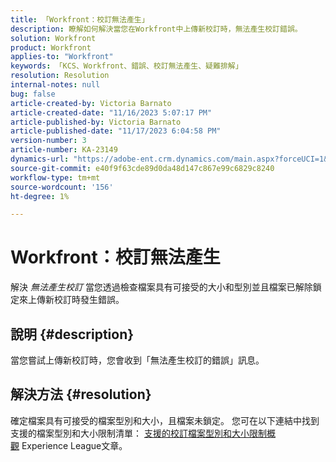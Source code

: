 ```yaml
---
title: 「Workfront：校訂無法產生」
description: 瞭解如何解決當您在Workfront中上傳新校訂時，無法產生校訂錯誤。
solution: Workfront
product: Workfront
applies-to: "Workfront"
keywords: 「KCS、Workfront、錯誤、校訂無法產生、疑難排解」
resolution: Resolution
internal-notes: null
bug: false
article-created-by: Victoria Barnato
article-created-date: "11/16/2023 5:07:17 PM"
article-published-by: Victoria Barnato
article-published-date: "11/17/2023 6:04:58 PM"
version-number: 3
article-number: KA-23149
dynamics-url: "https://adobe-ent.crm.dynamics.com/main.aspx?forceUCI=1&pagetype=entityrecord&etn=knowledgearticle&id=f3647097-a284-ee11-8179-6045bd006a22"
source-git-commit: e40f9f63cde89d0da48d147c867e99c6829c8240
workflow-type: tm+mt
source-wordcount: '156'
ht-degree: 1%

---
```


# Workfront：校訂無法產生


解決 *無法產生校訂* 當您透過檢查檔案具有可接受的大小和型別並且檔案已解除鎖定來上傳新校訂時發生錯誤。

## 說明 {#description}


當您嘗試上傳新校訂時，您會收到「無法產生校訂的錯誤」訊息。


## 解決方法 {#resolution}


確定檔案具有可接受的檔案型別和大小，且檔案未鎖定。 您可在以下連結中找到支援的檔案型別和大小限制清單： [支援的校訂檔案型別和大小限制概觀](https://experienceleague.adobe.com/docs/workfront/using/review-and-approve-work/proofing/proofing-overview/supported-proofing-file-types.html?lang=en#:~:text=File%20size%20limits&amp;amp;text=Files%20must%20be%20less%20than,be%20less%20than%20100%20MB.) Experience League文章。


